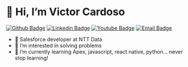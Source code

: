 # 👋 Hi, I’m Victor Cardoso

[![Github Badge](https://img.shields.io/badge/-Github-000?style=flat-square&logo=Github&logoColor=white&link=https://github.com/V6Cardoso)](https://github.com/V6Cardoso)
[![Linkedin Badge](https://img.shields.io/badge/-LinkedIn-blue?style=flat-square&logo=Linkedin&logoColor=white&link=https://www.linkedin.com/in/V6Cardoso/)](https://www.linkedin.com/in/V6Cardoso/)
[![Youtube Badge](https://img.shields.io/badge/-YouTube-ff0000?style=flat-square&labelColor=ff0000&logo=youtube&logoColor=white&link=https://www.youtube.com/@V6Cardoso)](https://www.youtube.com/@V6Cardoso)
[![Email Badge](https://img.shields.io/badge/Microsoft_Outlook-0078D4?style=flat-square&logo=microsoft-outlook&logoColor=white&link=mailto:v6cardoso@outlook.com)](mailto:v6cardoso@outlook.com)


- 🏢 Salesforce developer at NTT Data
- 👀 I’m interested in solving problems
- 🌱 I’m currently learning Apex, javascript, react native, python... never stop learning!

<!---
V6Cardoso/V6Cardoso is a ✨ special ✨ repository because its `README.md` (this file) appears on your GitHub profile.
You can click the Preview link to take a look at your changes.
--->
